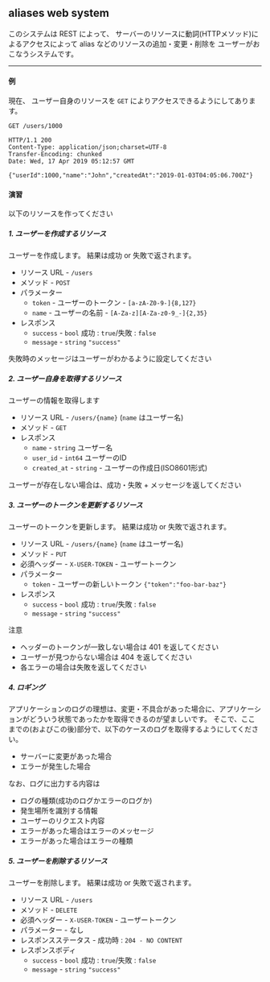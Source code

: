 aliases web system
---

このシステムは 
REST によって、
サーバーのリソースに動詞(HTTPメソッド)によるアクセスによって
alias などのリソースの追加・変更・削除を
ユーザーがおこなうシステムです。

---

#### 例

現在、 ユーザー自身のリソースを `GET` によりアクセスできるようにしてあります。

```http request
GET /users/1000

HTTP/1.1 200 
Content-Type: application/json;charset=UTF-8
Transfer-Encoding: chunked
Date: Wed, 17 Apr 2019 05:12:57 GMT

{"userId":1000,"name":"John","createdAt":"2019-01-03T04:05:06.700Z"}
```

#### 演習

以下のリソースを作ってください

##### 1. ユーザーを作成するリソース

ユーザーを作成します。
結果は成功 or 失敗で返されます。 

* リソース URL - `/users`
* メソッド - `POST`
* パラメーター
  * `token` - ユーザーのトークン - `[a-zA-Z0-9-]{8,127}`
  * `name` - ユーザーの名前 - `[A-Za-z][A-Za-z0-9_-]{2,35}`
* レスポンス
  * `success` - `bool` 成功 : `true`/失敗 : `false`
  * `message` - `string`  `"success"`

失敗時のメッセージはユーザーがわかるように設定してください

##### 2. ユーザー自身を取得するリソース

ユーザーの情報を取得します

* リソース URL - `/users/{name}` (`name` はユーザー名)
* メソッド - `GET`
* レスポンス
  * `name` - `string` ユーザー名
  * `user_id` - `int64` ユーザーのID
  * `created_at` - `string` - ユーザーの作成日(ISO8601形式)

ユーザーが存在しない場合は、成功・失敗 + メッセージを返してください

##### 3. ユーザーのトークンを更新するリソース

ユーザーのトークンを更新します。
結果は成功 or 失敗で返されます。 

* リソース URL - `/users/{name}` (`name` はユーザー名)
* メソッド - `PUT`
* 必須ヘッダー - `X-USER-TOKEN` - ユーザートークン
* パラメーター
  * `token` - ユーザーの新しいトークン `{"token":"foo-bar-baz"}`
* レスポンス
  * `success` - `bool` 成功 : `true`/失敗 : `false`
  * `message` - `string`  `"success"`

注意

* ヘッダーのトークンが一致しない場合は 401 を返してください
* ユーザーが見つからない場合は 404 を返してください
* 各エラーの場合は失敗を返してください

##### 4. ロギング

アプリケーションのログの理想は、変更・不具合があった場合に、アプリケーションがどういう状態であったかを取得できるのが望ましいです。
そこで、ここまでの(およびこの後)部分で、以下のケースのログを取得するようにしてください。

* サーバーに変更があった場合
* エラーが発生した場合

なお、ログに出力する内容は

* ログの種類(成功のログかエラーのログか)
* 発生場所を識別する情報
* ユーザーのリクエスト内容
* エラーがあった場合はエラーのメッセージ
* エラーがあった場合はエラーの種類

##### 5. ユーザーを削除するリソース

ユーザーを削除します。
結果は成功 or 失敗で返されます。

* リソース URL - `/users`
* メソッド - `DELETE`
* 必須ヘッダー - `X-USER-TOKEN` - ユーザートークン
* パラメーター - なし
* レスポンスステータス - 成功時 : `204 - NO CONTENT`
* レスポンスボディ
  * `success` - `bool` 成功 : `true`/失敗 : `false`
  * `message` - `string`  `"success"`


